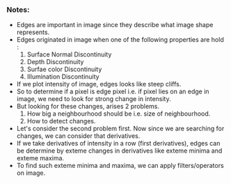 ### Notes:
- Edges are important in image since they describe what image shape represents.
- Edges originated in image when one of the following properties are hold : 
	1. Surface Normal Discontinuity
	2. Depth Discontinuity
	3. Surfae color Discontinuity
	4. Illumination Discontinuity
- If we plot intensity of image, edges looks like steep cliffs. 
- So to determine if a pixel is edge pixel i.e. if pixel lies on an edge in image, we need to look for strong change in intensity.
- But looking for these changes, arises 2 problems.
	1. How big a neighbourhood should be i.e. size of neighbourhood.
	2. How to detect changes.
- Let's consider the second problem first. Now since we are searching for changes, we can consider that derivatives.
- If we take derivatives of intensity in a row (first derivatives), edges can be determine by exteme changes in derivatives like exteme minima and exteme maxima.
- To find such exteme minima and maxima, we can apply filters/operators on image.
